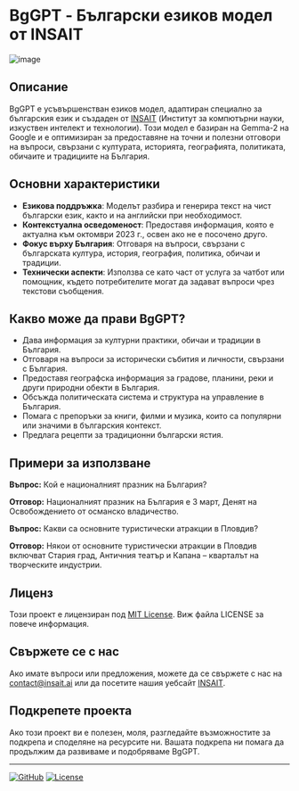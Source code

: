 # BgGPT - Български езиков модел от INSAIT

![image](https://github.com/user-attachments/assets/200ff7f0-279d-4fdf-bbd9-63dcd0bed809)


## Описание

BgGPT е усъвършенстван езиков модел, адаптиран специално за българския език и създаден от [INSAIT](https://insait.ai/) (Институт за компютърни науки, изкуствен интелект и технологии). Този модел е базиран на Gemma-2 на Google и е оптимизиран за предоставяне на точни и полезни отговори на въпроси, свързани с културата, историята, географията, политиката, обичаите и традициите на България.

## Основни характеристики

- **Езикова поддръжка**: Моделът разбира и генерира текст на чист български език, както и на английски при необходимост.
- **Контекстуална осведоменост**: Предоставя информация, която е актуална към октомври 2023 г., освен ако не е посочено друго.
- **Фокус върху България**: Отговаря на въпроси, свързани с българската култура, история, география, политика, обичаи и традиции.
- **Технически аспекти**: Използва се като част от услуга за чатбот или помощник, където потребителите могат да задават въпроси чрез текстови съобщения.

## Какво може да прави BgGPT?

- Дава информация за културни практики, обичаи и традиции в България.
- Отговаря на въпроси за исторически събития и личности, свързани с България.
- Предоставя географска информация за градове, планини, реки и други природни обекти в България.
- Обсъжда политическата система и структура на управление в България.
- Помага с препоръки за книги, филми и музика, които са популярни или значими в българския контекст.
- Предлага рецепти за традиционни български ястия.

## Примери за използване

**Въпрос:** Кой е националният празник на България?

**Отговор:** Националният празник на България е 3 март, Денят на Освобождението от османско владичество.

**Въпрос:** Какви са основните туристически атракции в Пловдив?

**Отговор:** Някои от основните туристически атракции в Пловдив включват Стария град, Античния театър и Капана – кварталът на творческите индустрии.

## Лиценз

Този проект е лицензиран под [MIT License](LICENSE). Виж файла LICENSE за повече информация.

## Свържете се с нас

Ако имате въпроси или предложения, можете да се свържете с нас на [contact@insait.ai](mailto:contact@insait.ai) или да посетите нашия уебсайт [INSAIT](https://insait.ai/).

## Подкрепете проекта

Ако този проект ви е полезен, моля, разгледайте възможностите за подкрепа и споделяне на ресурсите ни. Вашата подкрепа ни помага да продължим да развиваме и подобряваме BgGPT.

---

[![GitHub](https://img.shields.io/github/license/insait-institute/BgGPT)](https://github.com/insait-institute/BgGPT)
[![License](https://img.shields.io/github/license/insait-institute/BgGPT)](https://github.com/insait-institute/BgGPT/blob/master/LICENSE)
